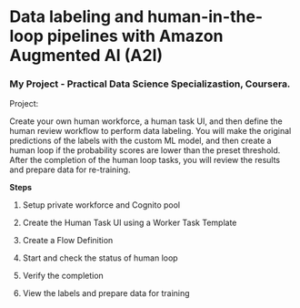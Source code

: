 # Data labeling and human-in-the-loop pipelines with Amazon Augmented AI (A2I)

### My Project - Practical Data Science Specializastion, Coursera.

Project:

Create your own human workforce, a human task UI, and then define the human review workflow to perform data labeling. You will make the original predictions of the labels with the custom ML model, and then create a human loop if the probability scores are lower than the preset threshold. After the completion of the human loop tasks, you will review the results and prepare data for re-training.

**Steps**

1. Setup private workforce and Cognito pool

2. Create the Human Task UI using a Worker Task Template

3. Create a Flow Definition

4. Start and check the status of human loop

5. Verify the completion

6. View the labels and prepare data for training


